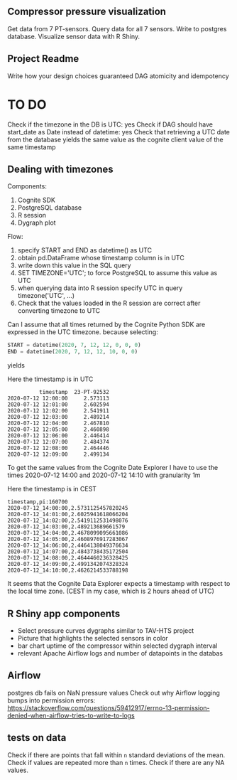 ## Compressor pressure visualization

Get data from 7 PT-sensors.
Query data for all 7 sensors.
Write to postgres database.
Visualize sensor data with R Shiny.


## Project Readme

Write how your design choices guaranteed DAG atomicity and idempotency

# TO DO
Check if the timezone in the DB is UTC: yes
Check if DAG should have start_date as Date instead of datetime: yes
Check that retrieving a UTC date from the database yields the same
value as the cognite client value of the same timestamp

## Dealing with timezones

Components:
1. Cognite SDK
2. PostgreSQL database
3. R session
4. Dygraph plot

Flow:

1. specify START and END as datetime() as UTC
2. obtain pd.DataFrame whose timestamp column is in UTC
3. write down this value in the SQL query
4. SET TIMEZONE='UTC'; to force PostgreSQL to assume this value as UTC
5. when querying data into R session specify UTC in query timezone('UTC', ...)
6. Check that the values loaded in the R session are correct after converting timezone to UTC


Can I assume that all times returned by the Cognite Python SDK are expressed
in the UTC timezone. 
because selecting:


```python
START = datetime(2020, 7, 12, 12, 0, 0, 0) 
END = datetime(2020, 7, 12, 12, 10, 0, 0) 
```
yields

Here the timestamp is in UTC
```
          timestamp  23-PT-92532
2020-07-12 12:00:00     2.573113
2020-07-12 12:01:00     2.602594
2020-07-12 12:02:00     2.541911
2020-07-12 12:03:00     2.489214
2020-07-12 12:04:00     2.467810
2020-07-12 12:05:00     2.460898
2020-07-12 12:06:00     2.446414
2020-07-12 12:07:00     2.484374
2020-07-12 12:08:00     2.464446
2020-07-12 12:09:00     2.499134
```
To get the same values from the Cognite Date Explorer I have to use the times
2020-07-12 14:00 and 2020-07-12 14:10 with granularity 1m

Here the timestamp is in CEST
```
timestamp,pi:160700
2020-07-12_14:00:00,2.5731125457820245
2020-07-12_14:01:00,2.6025941618066204
2020-07-12_14:02:00,2.5419112531498076
2020-07-12_14:03:00,2.489213689661579
2020-07-12_14:04:00,2.4678099095661086
2020-07-12_14:05:00,2.4608976917283067
2020-07-12_14:06:00,2.4464138049376634
2020-07-12_14:07:00,2.4843738435172504
2020-07-12_14:08:00,2.4644460236328425
2020-07-12_14:09:00,2.4991342074328324
2020-07-12_14:10:00,2.4626214533788198
```

It seems that the Cognite Data Explorer expects a timestamp with respect to 
the local time zone.
(CEST in my case, which is 2 hours ahead of UTC)



## R Shiny app components

* Select pressure curves dygraphs similar to TAV-HTS project
* Picture that highlights the selected sensors in color
* bar chart uptime of the compressor within selected dygraph interval
* relevant Apache Airflow logs and number of datapoints in the databas



## Airflow

postgres db fails on NaN pressure values
Check out why Airflow logging bumps into permission errors:
https://stackoverflow.com/questions/59412917/errno-13-permission-denied-when-airflow-tries-to-write-to-logs

## tests on data

Check if there are points that fall within `n` standard deviations of the mean. Check if values are repeated more than `n` times. Check if there are any NA values. 
